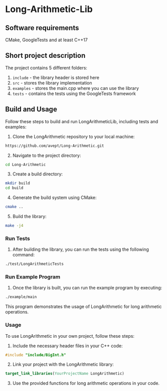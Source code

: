 # Long-Arithmetic-Lib

## Software requirements
CMake, GoogleTests and at least C++17 

## Short project description
The project contains 5 different folders:  
1. `include` - the library header is stored here
2. `src` - stores the library implementation
3. `examples` - stores the main.cpp where you can use the library
4. `tests` - contains the tests using the GoogleTests framework
## Build and Usage

Follow these steps to build and run LongArithmeticLib, including tests and examples:

1. Clone the LongArithmetic repository to your local machine:
```bash
https://github.com/avept/Long-Arithmetic.git
```

2. Navigate to the project directory:
```bash 
cd Long-Arithmetic
```

3. Create a build directory:
```bash
mkdir build
cd build
```
   
4. Generate the build system using CMake:
```bash
cmake ..
```

5. Build the library:
```bash
make -j4
```
   
### Run Tests

1. After building the library, you can run the tests using the following command:
```bash
./test/LongArithmeticTests
```
   
### Run Example Program

1. Once the library is built, you can run the example program by executing:
```bash
./example/main
```
   This program demonstrates the usage of LongArithmetic for long arithmetic operations.

### Usage

To use LongArithmetic in your own project, follow these steps:

1. Include the necessary header files in your C++ code:
```c++
#include "include/BigInt.h"
```

2. Link your project with the LongArithmetic library:
```cmake
target_link_libraries(YourProjectName LongArithmetic)
```

3. Use the provided functions for long arithmetic operations in your code.
